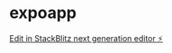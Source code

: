 # expoapp

[Edit in StackBlitz next generation editor ⚡️](https://stackblitz.com/~/github.com/Momar6807/expoapp)